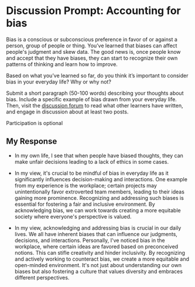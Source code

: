 # Discussion Prompt: Accounting for bias

Bias is a conscious or subconscious preference in favor of or against a person, group of people or thing. You’ve learned that biases can affect people's judgment and skew data. The good news is, once people know and accept that they have biases, they can start to recognize their own patterns of thinking and learn how to improve.

Based on what you’ve learned so far, do you think it’s important to consider bias in your everyday life? Why or why not?

Submit a short paragraph (50-100 words) describing your thoughts about bias. Include a specific example of bias drawn from your everyday life. Then, visit the [discussion forum](https://www.coursera.org/learn/data-preparation/discussions)  to read what other learners have written, and engage in discussion about at least two posts.

Participation is optional

## My Response

- In my own life, I see that when people have biased thoughts, they can make unfair decisions leading to a lack of ethics in some cases.
- In my view, it's crucial to be mindful of bias in everyday life as it significantly influences decision-making and interactions. One example from my experience is the workplace; certain projects may unintentionally favor extroverted team members, leading to their ideas gaining more prominence. Recognizing and addressing such biases is essential for fostering a fair and inclusive environment. By acknowledging bias, we can work towards creating a more equitable society where everyone's perspective is valued.

- In my view, acknowledging and addressing bias is crucial in our daily lives. We all have inherent biases that can influence our judgments, decisions, and interactions. Personally, I've noticed bias in the workplace, where certain ideas are favored based on preconceived notions. This can stifle creativity and hinder inclusivity. By recognizing and actively working to counteract bias, we create a more equitable and open-minded environment. It's not just about understanding our own biases but also fostering a culture that values diversity and embraces different perspectives.

